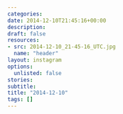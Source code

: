 ```yaml
---
categories:
date: 2014-12-10T21:45:16+00:00
description:
draft: false
resources:
- src: 2014-12-10_21-45-16_UTC.jpg
  name: "header"
layout: instagram
options:
  unlisted: false
stories:
subtitle:
title: "2014-12-10"
tags: []
---
```


 
